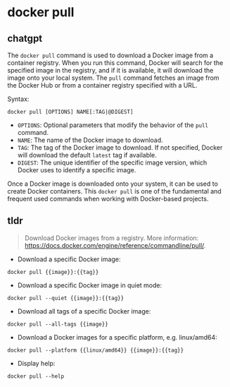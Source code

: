 # docker pull 
## chatgpt 
The `docker pull` command is used to download a Docker image from a container registry. When you run this command, Docker will search for the specified image in the registry, and if it is available, it will download the image onto your local system. The `pull` command fetches an image from the Docker Hub or from a container registry specified with a URL.

Syntax:

```
docker pull [OPTIONS] NAME[:TAG|@DIGEST]
```

- `OPTIONS`: Optional parameters that modify the behavior of the `pull` command.
- `NAME`: The name of the Docker image to download.
- `TAG`: The tag of the Docker image to download. If not specified, Docker will download the default `latest` tag if available.
- `DIGEST`: The unique identifier of the specific image version, which Docker uses to identify a specific image.

Once a Docker image is downloaded onto your system, it can be used to create Docker containers. This `docker pull` is one of the fundamental and frequent used commands when working with Docker-based projects. 

## tldr 
 
> Download Docker images from a registry.
> More information: <https://docs.docker.com/engine/reference/commandline/pull/>.

- Download a specific Docker image:

`docker pull {{image}}:{{tag}}`

- Download a specific Docker image in quiet mode:

`docker pull --quiet {{image}}:{{tag}}`

- Download all tags of a specific Docker image:

`docker pull --all-tags {{image}}`

- Download a Docker images for a specific platform, e.g. linux/amd64:

`docker pull --platform {{linux/amd64}} {{image}}:{{tag}}`

- Display help:

`docker pull --help`
